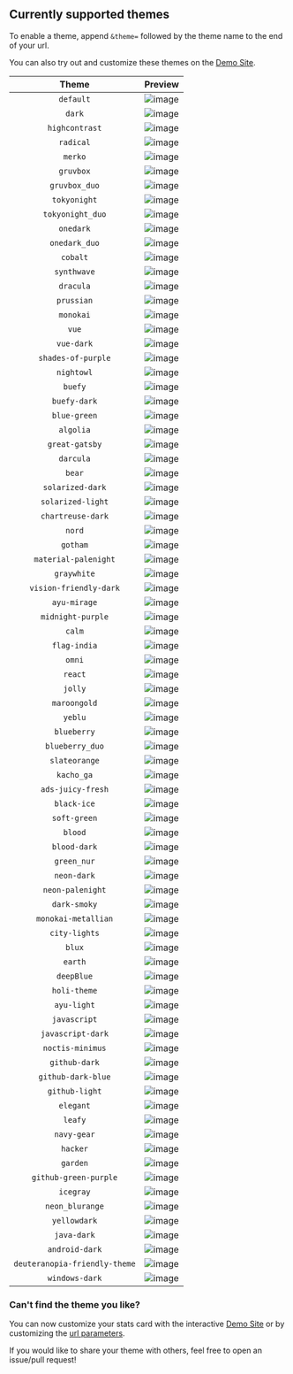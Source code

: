 ## Currently supported themes

To enable a theme, append `&theme=` followed by the theme name to the end of your url.

You can also try out and customize these themes on the [Demo Site](https://github-readme-streak-stats.herokuapp.com/demo/).

|             Theme             |                                                     Preview                                                      |
| :---------------------------: | :--------------------------------------------------------------------------------------------------------------: |
|           `default`           | ![image](https://user-images.githubusercontent.com/107488620/183304039-a1fcf05c-0112-493a-9188-778708dc9e8f.png) |
|            `dark`             | ![image](https://user-images.githubusercontent.com/107488620/183304038-2788ab5d-4c02-45e9-a724-990f27061c54.png) |
|        `highcontrast`         | ![image](https://user-images.githubusercontent.com/107488620/183304037-0e54b5e6-f39a-481d-806f-3369d257a391.png) |
|           `radical`           | ![image](https://user-images.githubusercontent.com/20955511/183303809-eb8fea2f-d56b-4ad3-9f6d-ef55f8812ed2.png)  |
|            `merko`            | ![image](https://user-images.githubusercontent.com/20955511/183303806-4ce9e5bb-6bd7-4914-a4ff-47edee01bde3.png)  |
|           `gruvbox`           | ![image](https://user-images.githubusercontent.com/20955511/183303804-95ff960f-ad52-4026-8627-a67f1599cee3.png)  |
|         `gruvbox_duo`         | ![image](https://user-images.githubusercontent.com/20955511/183303801-eb1d8dea-7f89-4075-b334-542bb546dfcd.png)  |
|         `tokyonight`          | ![image](https://user-images.githubusercontent.com/20955511/183303799-e039b635-5424-437b-9f87-7ed9dca8aea6.png)  |
|       `tokyonight_duo`        | ![image](https://user-images.githubusercontent.com/20955511/183303796-03bb6eb2-667f-492b-8397-efd2ad93edeb.png)  |
|           `onedark`           | ![image](https://user-images.githubusercontent.com/20955511/183303794-54389af4-24f3-41e6-9d70-2e949d19227e.png)  |
|         `onedark_duo`         | ![image](https://user-images.githubusercontent.com/20955511/183303791-a4a6d5f0-ab3a-4f6e-b4cc-a87bb24fd135.png)  |
|           `cobalt`            | ![image](https://user-images.githubusercontent.com/20955511/183303787-eaa77366-6f13-4dc8-a0fa-637ac5333612.png)  |
|          `synthwave`          | ![image](https://user-images.githubusercontent.com/20955511/183303784-6257055f-d206-4d1a-bdb9-95e9dd7052fb.png)  |
|           `dracula`           | ![image](https://user-images.githubusercontent.com/20955511/183303782-2231d9eb-9b65-4cf9-9e26-f4cfb773abf6.png)  |
|          `prussian`           | ![image](https://user-images.githubusercontent.com/20955511/183303779-56649d30-2226-4797-b001-0ca1c3902132.png)  |
|           `monokai`           | ![image](https://user-images.githubusercontent.com/20955511/183303777-5f424f42-3c71-4802-946d-148dd4a0805f.png)  |
|             `vue`             | ![image](https://user-images.githubusercontent.com/20955511/183303773-44ea348d-973b-4d3c-967c-7152bba274d5.png)  |
|          `vue-dark`           | ![image](https://user-images.githubusercontent.com/20955511/183303769-0735cf9f-d44c-40ca-b2c1-2b56384670b4.png)  |
|      `shades-of-purple`       | ![image](https://user-images.githubusercontent.com/20955511/183303767-30426d56-e2bd-487a-98d7-7e5f5c8eb640.png)  |
|          `nightowl`           | ![image](https://user-images.githubusercontent.com/20955511/183303763-289d7a24-070f-4604-b729-8dd75eefe234.png)  |
|            `buefy`            | ![image](https://user-images.githubusercontent.com/20955511/183303761-3e0d060a-6a67-407a-9a0a-9c1e615cff87.png)  |
|         `buefy-dark`          | ![image](https://user-images.githubusercontent.com/20955511/183303760-df6fcc74-884a-404b-9966-34363a7438b3.png)  |
|         `blue-green`          | ![image](https://user-images.githubusercontent.com/20955511/183303758-c8c90e09-db0d-4179-a91f-6463489fee7e.png)  |
|           `algolia`           | ![image](https://user-images.githubusercontent.com/20955511/183303756-2b0134af-ab8b-42d4-b805-4e853f929c5e.png)  |
|        `great-gatsby`         | ![image](https://user-images.githubusercontent.com/20955511/183303754-168e88f6-80db-443b-b91b-2086b164531b.png)  |
|           `darcula`           | ![image](https://user-images.githubusercontent.com/20955511/183303753-4b91b591-4502-4a39-9554-8ed2c7eb9777.png)  |
|            `bear`             | ![image](https://user-images.githubusercontent.com/20955511/183303752-5adcd734-3cdb-44f7-8c67-e42edde5ac9c.png)  |
|       `solarized-dark`        | ![image](https://user-images.githubusercontent.com/20955511/183303751-b1570958-bb9a-4829-9588-0d94c3fb5cfe.png)  |
|       `solarized-light`       | ![image](https://user-images.githubusercontent.com/20955511/183303750-03e52dfd-b052-4acd-aee6-78a1106c147e.png)  |
|       `chartreuse-dark`       | ![image](https://user-images.githubusercontent.com/20955511/183303749-1a489c0e-7a53-4fd5-90cd-b1271aca26e3.png)  |
|            `nord`             | ![image](https://user-images.githubusercontent.com/20955511/183303748-556b28e8-2f87-4657-b164-899f3216ef51.png)  |
|           `gotham`            | ![image](https://user-images.githubusercontent.com/20955511/183303747-bf39ce32-1bdf-4712-b4fd-abd0eb54a89e.png)  |
|     `material-palenight`      | ![image](https://user-images.githubusercontent.com/20955511/183303746-e73933e0-03fa-480d-9469-296852be957a.png)  |
|          `graywhite`          | ![image](https://user-images.githubusercontent.com/20955511/183303745-185ba0c3-a840-4a4e-95e3-03325c3b3e4e.png)  |
|    `vision-friendly-dark`     | ![image](https://user-images.githubusercontent.com/20955511/183303743-0c134e67-aa99-43cb-9a56-3a8b6c9fe44a.png)  |
|         `ayu-mirage`          | ![image](https://user-images.githubusercontent.com/20955511/183303742-31e46a33-fb80-4cf4-a966-d751d98a9c93.png)  |
|       `midnight-purple`       | ![image](https://user-images.githubusercontent.com/20955511/183303740-641a4a18-da69-46a8-b218-f1a6dc04fcdf.png)  |
|            `calm`             | ![image](https://user-images.githubusercontent.com/20955511/183303737-c00375f6-e2bc-4cf5-99c2-1544366fd260.png)  |
|         `flag-india`          | ![image](https://user-images.githubusercontent.com/20955511/183303735-66e35638-0fa3-40f4-b9aa-9b6c284eac8f.png)  |
|            `omni`             | ![image](https://user-images.githubusercontent.com/20955511/183303734-67e9f9d1-82e5-4518-8105-9105c8a13e6b.png)  |
|            `react`            | ![image](https://user-images.githubusercontent.com/20955511/183303733-0d994b10-1fb3-497a-8c8c-7d901dda03ed.png)  |
|            `jolly`            | ![image](https://user-images.githubusercontent.com/20955511/183303732-2e877a4e-f609-452d-b091-d5fb48482def.png)  |
|         `maroongold`          | ![image](https://user-images.githubusercontent.com/20955511/183303731-08ca9109-551d-4052-a17f-630cbb0cf323.png)  |
|            `yeblu`            | ![image](https://user-images.githubusercontent.com/20955511/183303730-5ffad264-362d-4ee6-82b2-15b8a8669462.png)  |
|          `blueberry`          | ![image](https://user-images.githubusercontent.com/20955511/183303729-f3c89ba7-efef-437e-9a05-fa5feebb9d72.png)  |
|        `blueberry_duo`        | ![image](https://user-images.githubusercontent.com/20955511/183303728-4d209b8c-536f-4921-aa43-6371f1e313fe.png)  |
|         `slateorange`         | ![image](https://user-images.githubusercontent.com/20955511/183303727-7ffec3ef-1303-4096-bd0f-f8fc1e4949e6.png)  |
|          `kacho_ga`           | ![image](https://user-images.githubusercontent.com/20955511/183303726-9adaaf73-2ea8-4b78-a3f4-7382ce299511.png)  |
|       `ads-juicy-fresh`       | ![image](https://user-images.githubusercontent.com/20955511/183303725-25851d72-963a-4532-a5ca-1eaae6c4c224.png)  |
|          `black-ice`          | ![image](https://user-images.githubusercontent.com/20955511/183303724-de45e18a-d4f8-48ae-88c1-d54a35d2ecea.png)  |
|         `soft-green`          | ![image](https://user-images.githubusercontent.com/20955511/183303722-3ae70df8-87ff-4b3b-a941-f84cef5dddf4.png)  |
|            `blood`            | ![image](https://user-images.githubusercontent.com/20955511/183303721-a22ea310-ebab-4ef5-bab9-2f1d7e7c566d.png)  |
|         `blood-dark`          | ![image](https://user-images.githubusercontent.com/20955511/183303720-487819af-3c20-4854-8ae1-85d70115cf80.png)  |
|          `green_nur`          | ![image](https://user-images.githubusercontent.com/20955511/183303719-dc5ad223-cdd6-4830-9ffb-0ae965ec0159.png)  |
|          `neon-dark`          | ![image](https://user-images.githubusercontent.com/20955511/183303718-8b043f5f-8d87-4370-ac42-38032e230d6e.png)  |
|       `neon-palenight`        | ![image](https://user-images.githubusercontent.com/20955511/183303716-bf924275-320f-44b6-8ad7-6a5f786ee9e6.png)  |
|         `dark-smoky`          | ![image](https://user-images.githubusercontent.com/20955511/183303715-baad8600-943a-4ad6-85d9-f7c2a46eab41.png)  |
|      `monokai-metallian`      | ![image](https://user-images.githubusercontent.com/20955511/183303713-2bf8ee11-a251-4d39-8aa5-ed1fd4c545ce.png)  |
|         `city-lights`         | ![image](https://user-images.githubusercontent.com/20955511/183303712-c9aa7429-eece-4d03-8c10-fbf28c77d495.png)  |
|            `blux`             | ![image](https://user-images.githubusercontent.com/20955511/183303711-ed60bb0e-9392-468b-a344-22debb20613a.png)  |
|            `earth`            | ![image](https://user-images.githubusercontent.com/20955511/183303710-b3c336ad-df6d-4529-aa95-6808bfe907dc.png)  |
|          `deepBlue`           | ![image](https://user-images.githubusercontent.com/20955511/183303709-823b626b-d9c6-4e12-a146-e641a0345a2f.png)  |
|         `holi-theme`          | ![image](https://user-images.githubusercontent.com/20955511/183303708-83f5f757-5692-4e24-8e66-daaa8bca6b5b.png)  |
|          `ayu-light`          | ![image](https://user-images.githubusercontent.com/20955511/183303707-fb381b09-9963-48c8-90b9-f6b5bc67c85a.png)  |
|         `javascript`          | ![image](https://user-images.githubusercontent.com/20955511/183303706-4b4e34ef-6d43-4255-9a58-1d35c3127ff7.png)  |
|       `javascript-dark`       | ![image](https://user-images.githubusercontent.com/20955511/183303704-65313140-d66a-4f9b-9ce6-da176ecd6ec7.png)  |
|       `noctis-minimus`        | ![image](https://user-images.githubusercontent.com/20955511/183303703-3f774a1e-573c-48a3-a7cd-1f226784d74f.png)  |
|         `github-dark`         | ![image](https://user-images.githubusercontent.com/20955511/183303702-1bd5adbb-7277-4610-ad59-e5bdf20dd1de.png)  |
|      `github-dark-blue`       | ![image](https://user-images.githubusercontent.com/20955511/183303701-34bf6b33-812d-4afd-9c1f-70b04b2e486a.png)  |
|        `github-light`         | ![image](https://user-images.githubusercontent.com/20955511/183303700-7678833c-70c1-4260-8da0-5c8db7b2c38b.png)  |
|           `elegant`           | ![image](https://user-images.githubusercontent.com/20955511/183303699-fdd92594-83ca-486f-9ed4-a555f674d59a.png)  |
|            `leafy`            | ![image](https://user-images.githubusercontent.com/20955511/183303696-5129d744-af63-4874-bc99-d603ffb03b2e.png)  |
|          `navy-gear`          | ![image](https://user-images.githubusercontent.com/20955511/183303695-633ba0b8-11c0-49f3-988d-49390862696a.png)  |
|           `hacker`            | ![image](https://user-images.githubusercontent.com/20955511/183303694-e5cd3ee9-2158-41ed-8ad6-20ca7f1298cf.png)  |
|           `garden`            | ![image](https://user-images.githubusercontent.com/20955511/183303692-ea99a78d-be75-43fa-80ca-83f3ae454a35.png)  |
|     `github-green-purple`     | ![image](https://user-images.githubusercontent.com/20955511/183303691-278ec85a-197d-4a6b-abf3-593e4cc8492b.png)  |
|           `icegray`           | ![image](https://user-images.githubusercontent.com/20955511/183303690-7d798870-dd80-4d71-b5c2-775cc3555e14.png)  |
|        `neon_blurange`        | ![image](https://user-images.githubusercontent.com/20955511/183303688-7a4ceb50-84e8-47ca-8cf0-14f212227ce6.png)  |
|         `yellowdark`          | ![image](https://user-images.githubusercontent.com/20955511/183303687-49da2ffe-5fc9-4a0b-9ca9-c46bc394ec03.png)  |
|          `java-dark`          | ![image](https://user-images.githubusercontent.com/20955511/183303686-a652b2fb-daae-4390-b245-71610aa54ef7.png)  |
|        `android-dark`         | ![image](https://user-images.githubusercontent.com/20955511/183303685-fed30ead-2660-48bc-b724-04fe3c394c7f.png)  |
| `deuteranopia-friendly-theme` | ![image](https://user-images.githubusercontent.com/107488620/183304765-9d423ff4-52ed-4a27-8a1c-2bcd290f4803.png) |
|         `windows-dark`        | ![image](https://user-images.githubusercontent.com/103951737/183449796-23096f23-54b5-45af-8078-b8afd4f3baf3.png) |

### Can't find the theme you like?

You can now customize your stats card with the interactive [Demo Site](https://github-readme-streak-stats.herokuapp.com/demo/) or by customizing the [url parameters](/README.md#-options).

If you would like to share your theme with others, feel free to open an issue/pull request!
